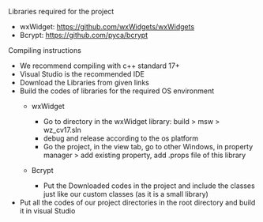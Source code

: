 Libraries required for the project
- wxWidget: https://github.com/wxWidgets/wxWidgets
- Bcrypt: https://github.com/pyca/bcrypt

Compiling instructions
- We recommend compiling with c++ standard 17+
- Visual Studio is the recommended IDE
- Download the Libraries from given links
- Build the codes of libraries for the required OS environment
    - wxWidget
        - Go to directory in the wxWidget library: build > msw > wz_cv17.sln
        - debug and release according to the os platform
        - Go the project, in the view tab, go to other Windows, in property manager > add existing property, add .props file of this library
    
    - Bcrypt
        - Put the Downloaded codes in the project and include the classes just like our custom classes (as it is a small library)
- Put all the codes of our project directories in the root directory and build it in visual Studio